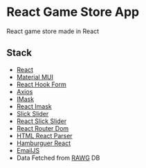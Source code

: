 # React Game Store App

React game store made in React 


## Stack
 - [React](https://reactjs.org)
 - [Material MUI](https://mui.com/)
 - [React Hook Form](https://react-hook-form.com)
 - [Axios](https://axios-http.com)
 - [IMask](https://imask.js.org)
 - [ React Imask](https://www.npmjs.com/package/react-imask)
 - [ Slick Slider](https://www.npmjs.com/package/slick-slider)
 - [ React Slick Slider](https://www.npmjs.com/package/react-slick-slider)
 - [ React Router Dom](https://www.npmjs.com/package/react-router-dom)
 - [HTML React Parser](https://www.npmjs.com/package/html-react-parser)
 - [Hamburguer React](https://hamburger-react.netlify.app/)
 - [EmailJS](https://www.emailjs.com)
 - Data Fetched from [RAWG](https://rawg.io/apidocs) DB
